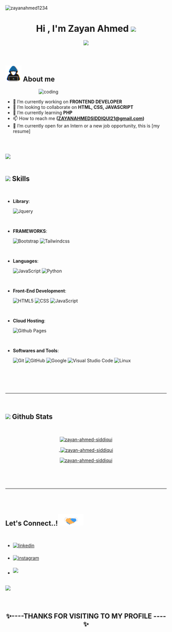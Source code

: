 <p align="left"> <img src="https://komarev.com/ghpvc/?username=zayanahmed1234&label=Profile%20views&color=0e75b6&style=flat" alt="zayanahmed1234" /> </p>
<h1 align="center"><b>Hi , I'm Zayan Ahmed </b><img src="https://media.giphy.com/media/hvRJCLFzcasrR4ia7z/giphy.gif" width="35"></h1>
<!--  -->


<p align="center">
  <a href="https://github.com/DenverCoder1/readme-typing-svg"><img src="https://readme-typing-svg.herokuapp.com?font=Time+New+Roman&color=cyan&size=25&center=true&vCenter=true&width=600&height=100&lines=Welcome+To+My+GitHub+Profile..&hearts;++;Passionate+Front-End+Developer,;Computer+Science+Student,;Active+Learner/Researcher,;Love+to+learn+new+stuffs..<3"></a>
</p>


<br>



	
## <picture><img src = "https://github.com/0xAbdulKhalid/0xAbdulKhalid/raw/main/assets/mdImages/about_me.gif" width = 50px></picture> **About me**

<img align='right' alt='coding' width='400' src='https://media.tenor.com/2uyENRmiUt0AAAAC/coding.gif'>

<br>

- 🔭 I’m currently working on **FRONTEND DEVELOPER**
- 👯 I’m looking to collaborate on **HTML, CSS, JAVASCRIPT**
- 🌱 I’m currently learning **PHP**
- 📫 How to reach me **(ZAYANAHMEDSIDDIQUI21@gmail.com)**
- 🏦 I’m currently open for an Intern or a new job opportunity, this is [my resume]

<br><br>

<img src="https://user-images.githubusercontent.com/73097560/115834477-dbab4500-a447-11eb-908a-139a6edaec5c.gif"><br><br>

## <img src="https://media2.giphy.com/media/QssGEmpkyEOhBCb7e1/giphy.gif?cid=ecf05e47a0n3gi1bfqntqmob8g9aid1oyj2wr3ds3mg700bl&rid=giphy.gif" width ="25"><b> Skills</b>
<br>

<p align="center">



   - **Library**:
        
       ![Jquery](https://img.shields.io/badge/jQuery-%230769AD.svg?style=for-the-badge&logo=jquery&logoColor=white)

   

<br> 

  - **FRAMEWORKS**:
    
     ![Bootstrap](https://img.shields.io/badge/bootstrap-%232370ED.svg?style=for-the-badge&logo=bootstrap&logoColor=white)
     ![Tailwindcss](https://img.shields.io/badge/Tailwindcss-%232370ED.svg?style=for-the-badge&logo=Tailwindcss&logoColor=white)

   

<br>  

- **Languages**:
     
    ![JavaScript](https://img.shields.io/badge/JavaScript%20-%23F7DF1E.svg?style=for-the-badge&logo=javascript&logoColor=black)
    ![Python](https://img.shields.io/badge/Python%20-%2314354C.svg?style=for-the-badge&logo=python&logoColor=white)

<br>   
    
- **Front-End Development**:

   ![HTML5](https://img.shields.io/badge/HTML5%20-%23E34F26.svg?style=for-the-badge&logo=html5&logoColor=white)
   ![CSS](https://img.shields.io/badge/CSS%20-%231572B6.svg?style=for-the-badge&logo=css3&logoColor=white)
   ![JavaScript](https://img.shields.io/badge/JavaScript%20-%23F7DF1E.svg?style=for-the-badge&logo=javascript&logoColor=black)

<br>

- **Cloud Hosting**:

    ![Github Pages](https://img.shields.io/badge/GitHub%20Pages-%23327FC7.svg?style=for-the-badge&logo=github&logoColor=white)
    
<br>

- **Softwares and Tools**:

    ![Git](https://img.shields.io/badge/git-%23F05033.svg?style=for-the-badge&logo=git&logoColor=white)
    ![GitHub](https://img.shields.io/badge/github-%23121011.svg?style=for-the-badge&logo=github&logoColor=white)
    ![Google](https://img.shields.io/badge/google-%234285F4.svg?style=for-the-badge&logo=google&logoColor=white)
    ![Visual Studio Code](https://img.shields.io/badge/Visual%20Studio%20Code-0078d7.svg?style=for-the-badge&logo=visual-studio-code&logoColor=white)
    ![Linux](https://img.shields.io/badge/Linux-FCC624?style=for-the-badge&logo=linux&logoColor=black) 

<br>

</p>
<br>
<br>

-----

<br>


## <img src="https://media.giphy.com/media/iY8CRBdQXODJSCERIr/giphy.gif" width="35"><b> Github Stats </b>
<br>

<div align="center">

<a href="https://github.com/Zayan-Ahmed-Siddiqui/">
  <p><img align="center" src="https://github-readme-stats.vercel.app/api/top-langs?username=zayan-ahmed-siddiqui&show_icons=true&locale=en&layout=compact" alt="zayan-ahmed-siddiqui"/>
  </p>
    <p>&nbsp;<img align="center" src="https://github-readme-stats.vercel.app/api?username=zayan-ahmed-siddiqui&show_icons=true&locale=en" alt="zayan-ahmed-siddiqui" /></p>
    <p><img align="center" src="https://github-readme-streak-stats.herokuapp.com/?user=zayan-ahmed-siddiqui&" alt="zayan-ahmed-siddiqui" /></p>
</a>
</div>

<br>
<br>
<br>

-----

<br>
<br>

## <b> Let's Connect..!</b><img src="https://github.com/0xAbdulKhalid/0xAbdulKhalid/raw/main/assets/mdImages/handshake.gif" width ="80">
<br>
<div align='left'>

<ul>

<li>
<a href="https://linkedin.com/in/zayan-ahmed-siddiqui" target="_blank">
<img src="https://img.shields.io/badge/linkedin:  ZAYAN AHMED-%2300acee.svg?color=405DE6&style=for-the-badge&logo=linkedin&logoColor=white" alt=linkedin style="margin-bottom: 5px;"/>
</a>
</li>

<br>

<li>
<a href="https://instagram.com/itz_perfect_21" target="_blank">
<img src="https://img.shields.io/badge/instagram:  ZAYAN AHMED-%2300acee.svg?color=1DA1F2&style=for-the-badge&logo=instagram&logoColor=white" alt=instagram style="margin-bottom: 5px;"/>
</a>
</li>

<br>

<li>
<a href="mailto:zayanahmedsiddiqui21@gmail.com" target="_blank">
<img src="https://img.shields.io/badge/gmail:  ZAYAN AHMED-%23EA4335.svg?style=for-the-badge&logo=gmail&logoColor=white" t=mail style="margin-bottom: 5px;" />
</a>
</li>
	
</ul>
</div>

<br>
<img src="https://user-images.githubusercontent.com/73097560/115834477-dbab4500-a447-11eb-908a-139a6edaec5c.gif">
<br>
<br>
<br>

<div align='center'>

## <b>✨----THANKS FOR VISITING TO MY PROFILE ----✨</b>

</div>
 
